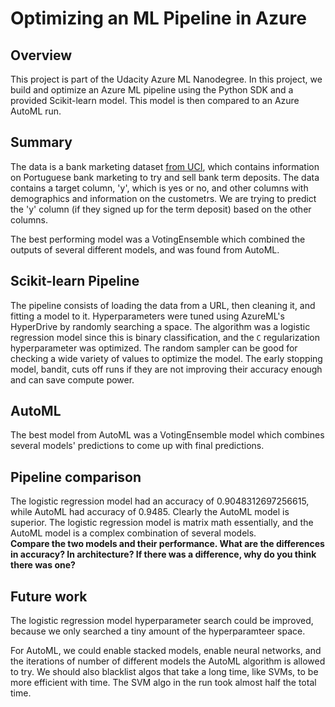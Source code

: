 # Optimizing an ML Pipeline in Azure

## Overview
This project is part of the Udacity Azure ML Nanodegree.
In this project, we build and optimize an Azure ML pipeline using the Python SDK and a provided Scikit-learn model.
This model is then compared to an Azure AutoML run.

## Summary
The data is a bank marketing dataset [from UCI](https://archive.ics.uci.edu/ml/datasets/Bank+Marketing), which contains information on Portuguese bank marketing to try and sell bank term deposits.  The data contains a target column, 'y', which is yes or no, and other columns with demographics and information on the custometrs.  We are trying to predict the 'y' column (if they signed up for the term deposit) based on the other columns.

The best performing model was a VotingEnsemble which combined the outputs of several different models, and was found from AutoML.

## Scikit-learn Pipeline
The pipeline consists of loading the data from a URL, then cleaning it, and fitting a model to it.  Hyperparameters were tuned using AzureML's HyperDrive by randomly searching a space.  The algorithm was a logistic regression model since this is binary classification, and the `C` regularization hyperparameter was optimized.  The random sampler can be good for checking a wide variety of values to optimize the model.  The early stopping model, bandit, cuts off runs if they are not improving their accuracy enough and can save compute power.

## AutoML
The best model from AutoML was a VotingEnsemble model which combines several models' predictions to come up with final predictions.

## Pipeline comparison
The logistic regression model had an accuracy of 0.9048312697256615, while AutoML had accuracy of 0.9485.  Clearly the AutoML model is superior.  The logistic regression model is matrix math essentially, and the AutoML model is a complex combination of several models.  
**Compare the two models and their performance. What are the differences in accuracy? In architecture? If there was a difference, why do you think there was one?**

## Future work
The logistic regression model hyperparameter search could be improved, because we only searched a tiny amount of the hyperparamteer space.

For AutoML, we could enable stacked models, enable neural networks, and the iterations of number of different models the AutoML algorithm is allowed to try.  We should also blacklist algos that take a long time, like SVMs, to be more efficient with time.  The SVM algo in the run took almost half the total time.
